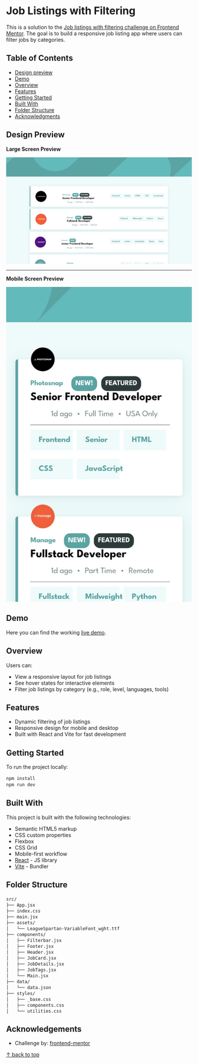 # Job Listings with Filtering

This is a solution to the [Job listings with filtering challenge on Frontend Mentor](https://www.frontendmentor.io/challenges/job-listings-with-filtering-ivstIPCt). The goal is to build a responsive job listing app where users can filter jobs by categories.

## Table of Contents

- [Design preview](#design-preview)
- [Demo](#demo)
- [Overview](#overview)
- [Features](#features)
- [Getting Started](#getting-started)
- [Built With](#built-with)
- [Folder Structure](#folder-structure)
- [Acknowledgments](#acknowledgements)

## Design Preview

**Large Screen Preview**

![Large screen design preview](preview-lg.png)

---

**Mobile Screen Preview**

![Mobile screen design preview](preview-sm.png)

## Demo

Here you can find the working [live demo](https://furkanssarri-job-listings-with-filter.netlify.app/).

## Overview

Users can:

- View a responsive layout for job listings
- See hover states for interactive elements
- Filter job listings by category (e.g., role, level, languages, tools)

## Features

- Dynamic filtering of job listings
- Responsive design for mobile and desktop
- Built with React and Vite for fast development

## Getting Started

To run the project locally:

```sh
npm install
npm run dev
```

## Built With

This project is built with the following technologies:

- Semantic HTML5 markup
- CSS custom properties
- Flexbox
- CSS Grid
- Mobile-first workflow
- [React](https://reactjs.org/) - JS library
- [Vite](https://vite.dev/) - Bundler

## Folder Structure

```text
src/
├── App.jsx
├── index.css
├── main.jsx
├── assets/
│   └── LeagueSpartan-VariableFont_wght.ttf
├── components/
│   ├── Filterbar.jsx
│   ├── Footer.jsx
│   ├── Header.jsx
│   ├── JobCard.jsx
│   ├── JobDetails.jsx
│   ├── JobTags.jsx
│   └── Main.jsx
├── data/
│   └── data.json
├── styles/
│   ├── _base.css
│   ├── components.css
│   └── utilities.css
```

## Acknowledgements

- Challenge by: [frontend-mentor](https://www.frontendmentor.io/)

[↑ back to top](#job-listings-with-filtering)
